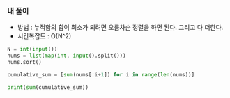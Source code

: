 ### 내 풀이

- 방법 : 누적합의 합이 최소가 되려면 오름차순 정렬을 하면 된다. 그리고 다 더한다.
- 시간복잡도 : O(N^2)

```python
N = int(input())
nums = list(map(int, input().split()))
nums.sort()

cumulative_sum = [sum(nums[:i+1]) for i in range(len(nums))]

print(sum(cumulative_sum))
```
